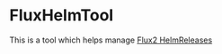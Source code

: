 # FluxHelmTool

This is a tool which helps manage [Flux2 HelmReleases](https://fluxcd.io/docs/components/helm/)
